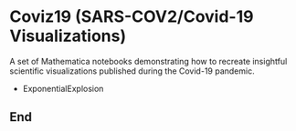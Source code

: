 # Coviz19 (SARS-COV2/Covid-19 Visualizations)

A set of Mathematica notebooks demonstrating how to recreate insightful
scientific visualizations published during the Covid-19 pandemic.

* ExponentialExplosion

## End

